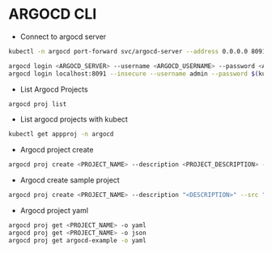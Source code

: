 # ARGOCD CLI

- Connect to argocd server
```bash
kubectl -n argocd port-forward svc/argocd-server --address 0.0.0.0 8091:443
```
```bash
argocd login <ARGOCD_SERVER> --username <ARGOCD_USERNAME> --password <ARGOCD_PASSWORD> --insecure
argocd login localhost:8091 --insecure --username admin --password $(kubectl -n argocd get secret argocd-initial-admin-secret -o jsonpath="{.data.password}" | base64 -d)
```

- List Argocd Projects
```bash
argocd proj list
```

- List argocd projects with kubect
```bash
kubectl get appproj -n argocd
```

- Argocd project create
```bash
argocd proj create <PROJECT_NAME> --description <PROJECT_DESCRIPTION> --dest <DESTINATION_CLUSTER> --src <SOURCE_CLUSTER>
```

- Argocd create sample project
```bash
argocd proj create <PROJECT_NAME> --description "<DESCRIPTION>" --src "<REPO_URL>" --dest "<CLUSTER_URL>,<NAMESPACE>"
```

- Argocd project yaml
```bash
argocd proj get <PROJECT_NAME> -o yaml
argocd proj get <PROJECT_NAME> -o json
argocd proj get argocd-example -o yaml
```
